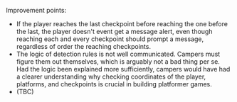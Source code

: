 Improvement points:
- If the player reaches the last checkpoint before reaching the one before the last, the player doesn't event get a message alert, even though reaching each and every checkpoint should prompt a message, regardless of order the reaching checkpoints. 
- The logic of detection rules is not well communicated. Campers must figure them out themselves, which is arguably not a bad thing per se. Had the logic been explained more sufficiently, campers would have had a clearer understanding why checking coordinates of the player, platforms, and checkpoints is crucial in building platformer games. 
- (TBC) 